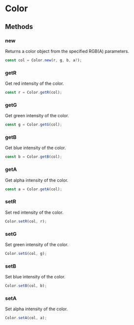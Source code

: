 # Color

## Methods

### new

Returns a color object from the specified RGB(A) parameters.

```js
const col = Color.new(r, g, b, a?);
```

### getR

Get red intensity of the color.

```js
const r = Color.getR(col);
```

### getG

Get green intensity of the color.

```js
const g = Color.getG(col);
```

### getB

Get blue intensity of the color.

```js
const b = Color.getB(col);
```

### getA

Get alpha intensity of the color.

```js
const a = Color.getA(col);
```

### setR

Set red intensity of the color.

```js
Color.setR(col, r);
```

### setG

Set green intensity of the color.

```js
Color.setG(col, g);
```

### setB

Set blue intensity of the color.

```js
Color.setB(col, b);
```

### setA

Set alpha intensity of the color.

```js
Color.setA(col, a);
```